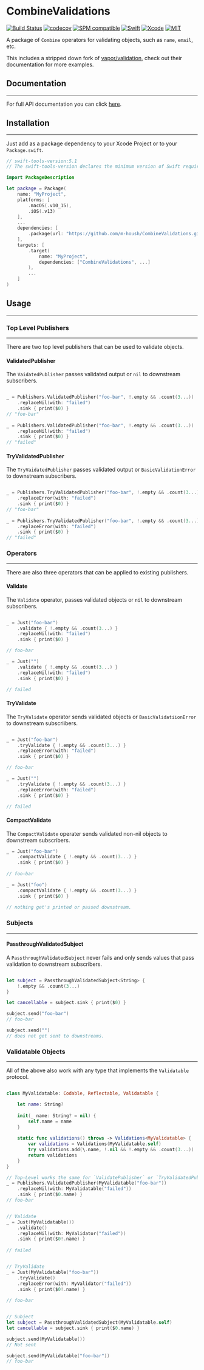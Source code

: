 # CombineValidations

[![Build Status](https://travis-ci.org/m-housh/CombineValidations.svg?branch=develop)](https://travis-ci.org/m-housh/CombineValidations)
[![codecov](https://codecov.io/gh/m-housh/CombineValidations/branch/master/graph/badge.svg)](https://codecov.io/gh/m-housh/CombineValidations)
[![SPM compatible](https://img.shields.io/badge/SPM-Compatible-blueviolet.svg?style=flat)](https://swift.org/package-manager/)
[![Swift](https://img.shields.io/badge/iOS-13-orange.svg)](https://swift.org)
[![Xcode](https://img.shields.io/badge/Xcode-11-blue.svg)](https://developer.apple.com/xcode)
[![MIT](https://img.shields.io/badge/License-MIT-red.svg)](https://opensource.org/licenses/MIT)


A package of `Combine` operators for validating objects, such as `name`, `email`, etc.  

This includes a stripped down fork of [vapor/validation](https://github.com/vapor/validation), check out their documentation
for more examples.

## Documentation
-------------

For full API documentation you can click [here](https://m-housh.github.io/CombineValidations/index.html).


## Installation
-----------
Just add as a package dependency to your Xcode Project or to your `Package.swift`.
``` swift
// swift-tools-version:5.1
// The swift-tools-version declares the minimum version of Swift required to build this package.

import PackageDescription

let package = Package(
    name: "MyProject",
    platforms: [
        .macOS(.v10_15),
        .iOS(.v13)
    ],
    ...
    dependencies: [
        .package(url: "https://github.com/m-housh/CombineValidations.git", from: "0.1.0"),
    ],
    targets: [
        .target(
            name: "MyProject",
            dependencies: ["CombineValidations", ...]
        ),
        ...
    ]
)

```

## Usage
-----------

### Top Level Publishers
------


There are two top level publishers that can be used to validate objects.

#### ValidatedPublisher

The `VaidatedPublisher` passes validated output or `nil` to downstream subscribers.

``` swift

_ = Publishers.ValidatedPublisher("foo-bar", !.empty && .count(3...))
    .replaceNil(with: "failed")
    .sink { print($0) }
// "foo-bar"   
    
_ = Publishers.ValidatedPublisher("foo-bar", !.empty && .count(3...))
    .replaceNil(with: "failed")
    .sink { print($0) }
// "failed"


```

#### TryValidatedPublisher

The `TryVaidatedPublisher` passes validated output or `BasicValidationError` to downstream subscribers.

``` swift

_ = Publishers.TryValidatedPublisher("foo-bar", !.empty && .count(3...))
    .replaceError(with: "failed")
    .sink { print($0) }
// "foo-bar"   
    
_ = Publishers.TryValidatedPublisher("foo-bar", !.empty && .count(3...))
    .replaceError(with: "failed")
    .sink { print($0) }
// "failed"


```

### Operators
--------

There are also three operators that can be applied to existing publishers.

#### Validate

The `Validate` operator, passes validated objects or `nil` to downstream subscribers.
``` swift

_ = Just("foo-bar")
    .validate { !.empty && .count(3...) }
    .replaceNil(with: "failed")
    .sink { print($0) }

// foo-bar

_ = Just("")
    .validate { !.empty && .count(3...) }
    .replaceNil(with: "failed")
    .sink { print($0) }

// failed
```

#### TryValidate

The `TryValidate` operator sends validated objects or `BasicValidatiionError` to downstream subscriibers.

``` swift

_ = Just("foo-bar")
    .tryValidate { !.empty && .count(3...) }
    .replaceError(with: "failed")
    .sink { print($0) }

// foo-bar

_ = Just("")
    .tryValidate { !.empty && .count(3...) }
    .replaceError(with: "failed")
    .sink { print($0) }

// failed
```

#### CompactValidate
The `CompactValidate` operater sends validated non-nil objects to downstream subscribers.
``` swift
_ = Just("foo-bar")
    .compactValidate { !.empty && .count(3...) }
    .sink { print($0) }
    
// foo-bar

_ = Just("foo")
    .compactValidate { !.empty && .count(3...) }
    .sink { print($0) }
    
// nothing get's printed or passed downstream.


```

### Subjects
-------

#### PassthroughValidatedSubject

A `PassthroughValidatedSubject` never fails and only sends values that pass validation
to downstream subscribers.

``` swift

let subject = PassthroughValidatedSubject<String> {
    !.empty && .count(3...)
}

let cancellable = subject.sink { print($0) }

subject.send("foo-bar")
// foo-bar

subject.send("")
// does not get sent to downstreams.

```

### Validatable Objects
--------------

All of the above also work with any type that implements the `Validatable` protocol.

``` swift

class MyValidatable: Codable, Reflectable, Validatable {

    let name: String?
    
    init(_ name: String? = nil) {
        self.name = name
    }
    
    static func validations() throws -> Validations<MyValidatable> {
        var validations = Validations(MyValidatable.self)
        try validations.add(\.name, !.nil && !.empty && .count(3...))
        return validations
    }
}

// Top-Level works the same for `ValidatePublisher` or `TryValidatedPublisher`
_ = Publishers.ValidatedPublisher(MyValidatable("foo-bar"))
    .replaceNil(with: MyValidatable("failed"))
    .sink { print($0.name) }
// foo-bar


// Validate
_ = Just(MyValidatable())
    .validate()
    .replaceNil(with: MyValidator("failed"))
    .sink { print($0!.name) }
    
// failed


// TryValidate
_ = Just(MyValidatable("foo-bar"))
    .tryValidate()
    .replaceError(with: MyValidator("failed"))
    .sink { print($0!.name) }
    
// foo-bar


// Subject
let subject = PassthroughValidatedSubject(MyValidatable.self)
let cancellable = subject.sink { print($0.name) }

subject.send(MyValidatable())
// Not sent

subject.send(MyValidatable("foo-bar"))
// foo-bar


```
